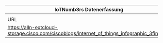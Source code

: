 |IoTNumb3rs Datenerfassung|||||||||||
| ---- | ---- | ---- | ---- | ---- | ---- | ---- | ---- | ---- | ---- | ---- |
||||||||||||
|URL|home_url|filename|device_class|device_count|market_class|market_volume|prognosis_year|publication_year|authorship_class|Dropbox folder|
|https://alln-extcloud-storage.cisco.com/ciscoblogs/internet_of_things_infographic_3final.jpg|https://blogs.cisco.com/diversity/the-internet-of-things-infographic|file2_internet_of_things_infographic_3final.jpg||||||||Pattoho/20181126-1801|
